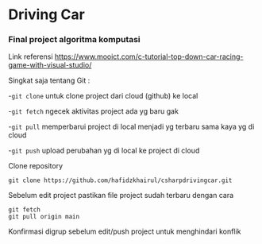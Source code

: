 # Driving Car

### Final project algoritma komputasi

Link referensi https://www.mooict.com/c-tutorial-top-down-car-racing-game-with-visual-studio/

Singkat saja tentang Git :

-`git clone` untuk clone project dari cloud (github) ke local

-`git fetch` ngecek aktivitas project ada yg baru gak

-`git pull` memperbarui project di local menjadi yg terbaru sama kaya yg di cloud

-`git push` upload perubahan yg di local ke project di cloud

Clone repository
```
git clone https://github.com/hafidzkhairul/csharpdrivingcar.git
```
Sebelum edit project pastikan file project sudah terbaru dengan cara
```
git fetch
git pull origin main
```
Konfirmasi digrup sebelum edit/push project untuk menghindari konflik
